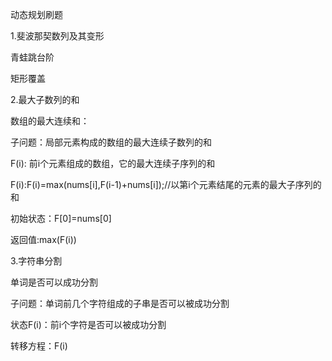 动态规划刷题 

1.斐波那契数列及其变形

青蛙跳台阶

矩形覆盖





2.最大子数列的和

数组的最大连续和：

子问题：局部元素构成的数组的最大连续子数列的和

 F(i):  前i个元素组成的数组，它的最大连续子序列的和

F(i):F(i)=max(nums[i],F(i-1)+nums[i]);//以第i个元素结尾的元素的最大子序列的和

初始状态：F[0]=nums[0]

返回值:max(F(i))



3.字符串分割

  单词是否可以成功分割

子问题：单词前几个字符组成的子串是否可以被成功分割

状态F(i)：前i个字符是否可以被成功分割

转移方程：F(i)

